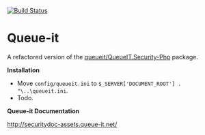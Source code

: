 [![Build Status](https://secure.travis-ci.org/Opifer/queue-it.png)](http://travis-ci.org/Opifer/queue-it)

Queue-it
========

A refactored version of the [queueit/QueueIT.Security-Php](https://github.com/queueit/QueueIT.Security-Php) package.


**Installation**

- Move `config/queueit.ini` to `$_SERVER['DOCUMENT_ROOT'] . "\..\queueit.ini`.
- Todo. 

**Queue-it Documentation**

http://securitydoc-assets.queue-it.net/
